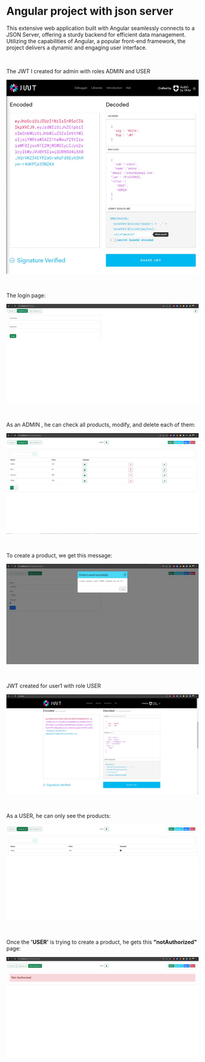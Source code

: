# Angular project with json server

This extensive web application built with Angular seamlessly connects to a JSON Server, offering a sturdy backend for efficient data management. Utilizing the capabilities of Angular, a popular front-end framework, the project delivers a dynamic and engaging user interface.

<br>

The JWT I created for admin with roles ADMIN and USER

![Admin JWT](captures/admin-json.jpg)

<br>

The login page:

![Login Page](captures/login-page.jpg)

<br>

As an ADMIN , he can check all products, modify, and delete each of them:

![Admin Products](captures/admin-products.jpg)

<br>

To create a product, we get this message:

![Create Product](captures/save-product.jpg)

<br>


JWT created for user1 with role USER

![User JWT](captures/user-jwt.jpg)

<br>

As a USER, he can only see the products:

![User Products](captures/user-show.jpg)

<br>

Once the **'USER'** is trying to create a product, he gets this **"notAuthorized"** page:

![Not Authorized](captures/not-authorized.jpg)

